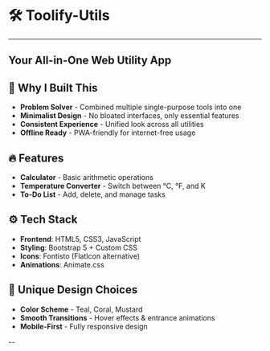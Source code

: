 # 🛠️ Toolify-Utils  
---
**Your All-in-One Web Utility App**  
---
## 🌟 Why I Built This  
- **Problem Solver** - Combined multiple single-purpose tools into one  
- **Minimalist Design** - No bloated interfaces, only essential features  
- **Consistent Experience** - Unified look across all utilities  
- **Offline Ready** - PWA-friendly for internet-free usage  

## 🔥 Features  
- **Calculator** - Basic arithmetic operations  
- **Temperature Converter** - Switch between °C, °F, and K  
- **To-Do List** - Add, delete, and manage tasks  

## ⚙ Tech Stack  
- **Frontend**: HTML5, CSS3, JavaScript  
- **Styling**: Bootstrap 5 + Custom CSS  
- **Icons**: Fontisto (FlatIcon alternative)  
- **Animations**: Animate.css  

## 🎨 Unique Design Choices  
- **Color Scheme** - Teal, Coral, Mustard  
- **Smooth Transitions** - Hover effects & entrance animations  
- **Mobile-First** - Fully responsive design  

--
